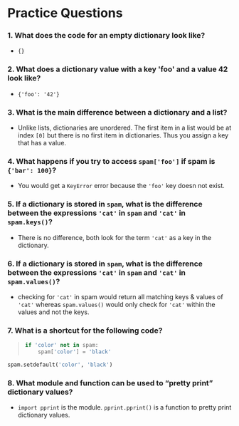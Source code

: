 # Practice Questions

### 1. What does the code for an empty dictionary look like?

- `{}`

### 2. What does a dictionary value with a key 'foo' and a value 42 look like?

- `{'foo': '42'}`

### 3. What is the main difference between a dictionary and a list?

- Unlike lists, dictionaries are unordered. The first item in a list would be at index `[0]` but there is no first item in dictionaries. Thus you assign a key that has a value.

### 4. What happens if you try to access `spam['foo']` if spam is `{'bar': 100}`?

- You would get a `KeyError` error because the `'foo'` key doesn not exist.

### 5. If a dictionary is stored in `spam`, what is the difference between the expressions `'cat'` in `spam` and `'cat'` in `spam.keys()`?

- There is no difference, both look for the term `'cat'` as a key in the dictionary.

### 6. If a dictionary is stored in `spam`, what is the difference between the expressions `'cat'` in `spam` and `'cat'` in `spam.values()`?

- checking for `'cat'` in spam would return all matching keys & values of `'cat'` whereas `spam.values()` would only check for `'cat'` within the values and not the keys.

### 7. What is a shortcut for the following code?

> ``` Python
> if 'color' not in spam:
>     spam['color'] = 'black'
> ```

``` Python
spam.setdefault('color', 'black')
```

### 8. What module and function can be used to “pretty print” dictionary values?

- `import pprint` is the module. `pprint.pprint()` is a function to pretty print dictionary values.
